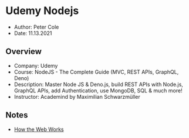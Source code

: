 # Udemy Nodejs

- Author: Peter Cole
- Date: 11.13.2021

## Overview

- Company: Udemy
- Course: NodeJS - The Complete Guide (MVC, REST APIs, GraphQL, Deno)
- Description: Master Node JS & Deno.js, build REST APIs with Node.js, GraphQL APIs, add Authentication, use MongoDB, SQL & much more!
- Instructor: Academind by Maximilian Schwarzmüller

## Notes

- [How the Web Works](/notes/how_the_web_works.md)
